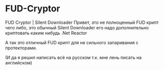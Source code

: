 # FUD-Cryptor
FUD Cryptor | Silent Downloader
Привет, это не полноценный FUD крипт чего либо, это обычный Silent Downloader его надо дополнительно криптовать каким нибудь .Net Reactor

А так это отличный FUD крипт для не сильного запаривания с протекторами.

(И да я решил написать всё на русском т.к. мне лень писать на английском)
